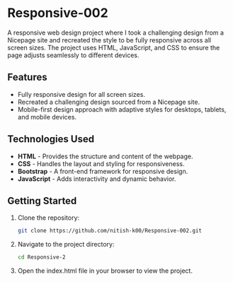 # Responsive-002

A responsive web design project where I took a challenging design from a Nicepage site and recreated the style to be fully responsive across all screen sizes. The project uses HTML, JavaScript, and CSS to ensure the page adjusts seamlessly to different devices.

## Features
- Fully responsive design for all screen sizes.
- Recreated a challenging design sourced from a Nicepage site.
- Mobile-first design approach with adaptive styles for desktops, tablets, and mobile devices.

## Technologies Used
- **HTML** - Provides the structure and content of the webpage.
- **CSS** - Handles the layout and styling for responsiveness.
- **Bootstrap** - A front-end framework for responsive design.
- **JavaScript** - Adds interactivity and dynamic behavior.

## Getting Started

1. Clone the repository:
   ```bash
   git clone https://github.com/nitish-k00/Responsive-002.git

2. Navigate to the project directory:
   ```bash
   cd Responsive-2 

3. Open the index.html file in your browser to view the project.
